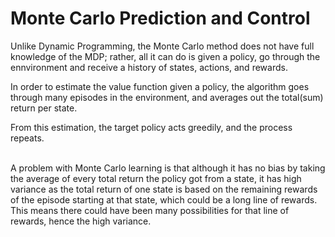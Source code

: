 # Monte Carlo Prediction and Control
Unlike Dynamic Programming, the Monte Carlo method does not have full knowledge of the MDP; rather, all it can do is given a policy, go through the ennvironment and receive a history of states, actions, and rewards.

In order to estimate the value function given a policy, the algorithm goes through many episodes in the environment, and averages out the total(sum) return per state.

From this estimation, the target policy acts greedily, and the process repeats.

<br>
A problem with Monte Carlo learning is that although it has no bias by taking the average of every total return the policy got from a state, it has high variance as the total return of one state is based on the remaining rewards of the episode starting at that state, which could be a long line of rewards. This means there could have been many possibilities for that line of rewards, hence the high variance.
